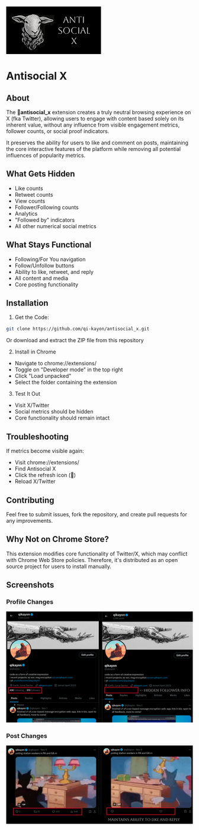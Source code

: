 ![image](./antisocial_x_icon_readme.png)

# Antisocial X

## About

The 🐑**antisocial_x** extension creates a truly neutral browsing experience on X (fka Twitter), 
allowing users to engage with content based solely on its inherent value, without any influence 
from visible engagement metrics, follower counts, or social proof indicators. 

It preserves the ability for users to like and comment on posts, maintaining the core interactive 
features of the platform while removing all potential influences of popularity metrics.

## What Gets Hidden

- Like counts
- Retweet counts
- View counts
- Follower/Following counts
- Analytics
- "Followed by" indicators
- All other numerical social metrics

## What Stays Functional

- Following/For You navigation
- Follow/Unfollow buttons
- Ability to like, retweet, and reply
- All content and media
- Core posting functionality

## Installation

1. Get the Code:

~~~bash
git clone https://github.com/qi-kayon/antisocial_x.git
~~~

Or download and extract the ZIP file from this repository

2. Install in Chrome

- Navigate to chrome://extensions/
- Toggle on "Developer mode" in the top right
- Click "Load unpacked"
- Select the folder containing the extension


3. Test It Out

- Visit X/Twitter
- Social metrics should be hidden
- Core functionality should remain intact

## Troubleshooting

If metrics become visible again:

- Visit chrome://extensions/
- Find Antisocial X
- Click the refresh icon (🔄)
- Reload X/Twitter

## Contributing

Feel free to submit issues, fork the repository, and create pull requests for any improvements.

## Why Not on Chrome Store?

This extension modifies core functionality of Twitter/X, which may conflict with Chrome Web Store policies. Therefore, it's distributed as an open source project for users to install manually.

## Screenshots

### Profile Changes
![image](./ScreenShot_ProfileDetail.png)


### Post Changes
![image](./ScreenShot_PostDetail.png)
